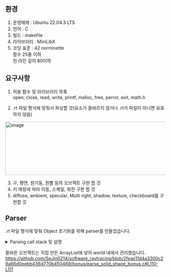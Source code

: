 

## 환경  
1. 운영체제       : Ubuntu 22.04.3 LTS  
2. 언어 : C  
3. 빌드    : makefile
4. 라이브러리 : MiniLibX
6. 코딩 표준 : 42 norminette    
             함수 25줄 이하  
             한 라인 길이 80이하  

## 요구사항  
1. 허용 함수 및 라이브러리 목록  
  open, close, read, write, printf, malloc, free, perror, exit, math.h  
  
2. .rt 파일 형식에 맞춰서 파싱할 것(요소가 올바르지 않거나 .rt가 파일이 아니면 유효하지 않음)  
<img width="854" height="167" alt="image" src="https://github.com/user-attachments/assets/5385cea1-e4b8-41c1-8565-f8588d2f8ab3" />

3. 구, 평면, 원기둥, 원뿔 등의 오브젝트 구현 할 것  
4. 키 매핑에 따라 이동, 스케일, 회전 구현 할 것  
5. diffuse, ambient, specular, Multi right, shadow, texture, checkboard를 구현할 것  



## Parser
.rt 파일 형식에 맞춰 Object 초기화를 위해 parser를 만들었습니다.  

<details><summary>Parsing call stack 및 설명</summary>
https://github.com/SeJin0214/software_raytracing/blob/e3334c43b6227cf48d3079cd3b6f320f2e70e4b9/bonus/main_bonus.c#L32  
https://github.com/SeJin0214/software_raytracing/blob/5ce16e5bdffa75c7007f522564e2123fa6595858/bonus/parse_bonus.c#L53  
https://github.com/SeJin0214/software_raytracing/blob/5ce16e5bdffa75c7007f522564e2123fa6595858/bonus/parse_bonus.c#L82  
<br>
유지보수와 가독성을 위해 Enum으로 attribute를 명시해주었습니다.  
**attribute의 포맷(x,y,z의 요소의 개수 등)이 올바르지 않거나, value 값이 올바르지 않으면** 실패하도록 하였습니다.   
<br>
<br>

> 구, 평면, 원뿔 모두 비슷한 코드로 동작합니다.
https://github.com/SeJin0214/software_raytracing/blob/0737dd26129d40eaf5ab1bea73a2a7b2ff1e713d/bonus/parse_bonus.h#L63-L71  
https://github.com/SeJin0214/software_raytracing/blob/2feac11d4a3300c29a66d0eebb436d770b450469/bonus/parse_solid_shape_bonus.c#L87-L95  
https://github.com/SeJin0214/software_raytracing/blob/2feac11d4a3300c29a66d0eebb436d770b450469/bonus/parse_solid_shape_bonus.c#L115-L125
</details>

올바른 오브젝트는 직접 만든 ArrayList에 넣어 world 내에서 관리했습니다.  https://github.com/SeJin0214/software_raytracing/blob/2feac11d4a3300c29a66d0eebb436d770b450469/bonus/parse_solid_shape_bonus.c#L110-L111














